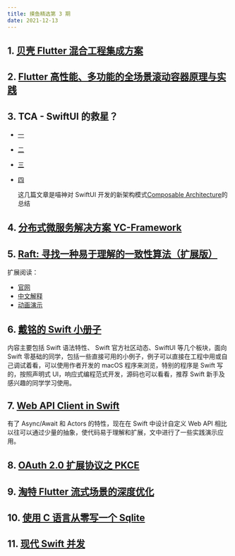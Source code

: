 ```yaml
---
title: 摸鱼精选第 3 期
date: 2021-12-13
---
```



## 1. [贝壳 Flutter 混合工程集成方案](https://mp.weixin.qq.com/s?__biz=MzIyMTg0OTExOQ==&mid=2247488183&idx=2&sn=db22368e4d8909d44f9b008713386e60)

## 2. [Flutter 高性能、多功能的全场景滚动容器原理与实践](https://mp.weixin.qq.com/s?__biz=Mzg4MDY0ODk0Ng==&mid=2247485007&idx=1&sn=c3dfb4aae2220055f58421b731c02e40)

## 3. TCA - SwiftUI 的救星？

- [一](https://onevcat.com/2021/12/tca-1/)
- [二](https://onevcat.com/2021/12/tca-2/)
- [三](https://onevcat.com/2022/03/tca-3/)
- [四](https://onevcat.com/2022/05/tca-4/)

  这几篇文章是喵神对 SwiftUI 开发的新架构模式[Composable Architecture](https://www.pointfree.co/collections/composable-architecture)的总结

## 4. [分布式微服务解决方案 YC-Framework](http://framework.youcongtech.com/#/)

## 5. [Raft: 寻找一种易于理解的一致性算法（扩展版）](https://objcoding.com/2021/12/04/raft-zh_cn/)

扩展阅读：

- [官网](https://raft.github.io/)
- [中文解释](https://github.com/maemual/raft-zh_cn/blob/master/raft-zh_cn.md)
- [动画演示](http://www.kailing.pub/raft/index.html)

## 6. [戴铭的 Swift 小册子](https://github.com/ming1016/SwiftPamphletApp)

内容主要包括 Swift 语法特性、 Swift 官方社区动态、SwiftUI 等几个板块，面向 Swift 零基础的同学，包括一些直接可用的小例子，例子可以直接在工程中用或自己调试着看，可以使用作者开发的 macOS 程序来浏览，特别的程序是 Swift 写的，按照声明式 UI，响应式编程范式开发，源码也可以看看，推荐 Swift 新手及感兴趣的同学学习使用。

## 7. [Web API Client in Swift](https://kean.blog/post/new-api-client)

有了 Async/Await 和 Actors 的特性，现在在 Swift 中设计自定义 Web API 相比以往可以通过少量的抽象，使代码易于理解和扩展，文中进行了一些实践演示应用。

## 8. [OAuth 2.0 扩展协议之 PKCE](https://mp.weixin.qq.com/s/tnsBfw_rxF3jkboCTdmsfw)

## 9. [淘特 Flutter 流式场景的深度优化](https://mp.weixin.qq.com/s/H2VqX6qSJ1KLkXB5p4S0dw)

## 10. [使用 C 语言从零写一个 Sqlite](https://cstack.github.io/db_tutorial/)

## 11. [现代 Swift 并发](https://www.andyibanez.com/posts/modern-concurrency-in-swift-introduction/)
